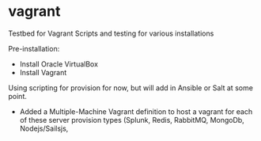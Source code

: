 # vagrant
Testbed for Vagrant Scripts and testing for various installations

Pre-installation:
- Install Oracle VirtualBox
- Install Vagrant

Using scripting for provision for now, but will add in Ansible or Salt at some point.

- Added a Multiple-Machine Vagrant definition to host a vagrant for each of these server provision types (Splunk, Redis, RabbitMQ, MongoDb, Nodejs/Sailsjs, 
